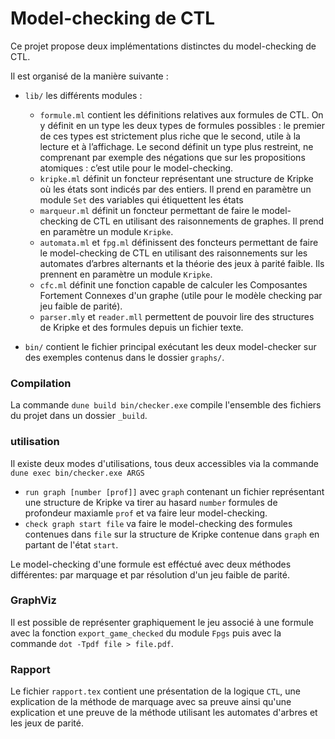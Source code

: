 ﻿# Model-checking de CTL

Ce projet propose deux implémentations distinctes du model-checking de CTL.

Il est organisé de la manière suivante :

* `lib/` les différents modules :
  *  `formule.ml` contient les définitions relatives aux formules de CTL. On y définit en un type les deux types de formules possibles : le premier de ces types est strictement plus riche que le second, utile à la lecture et à l’affichage. Le second définit un type plus restreint, ne comprenant par exemple des négations que sur les propositions atomiques : c’est utile pour le model-checking.
  * `kripke.ml` définit un foncteur représentant une structure de Kripke où les états sont indicés par des entiers. Il prend en paramètre un module `Set` des variables qui étiquettent les états
  * `marqueur.ml` définit un foncteur permettant de faire le model-checking de CTL en utilisant des raisonnements de graphes. Il prend en paramètre un module `Kripke`.
  * `automata.ml` et `fpg.ml` définissent des foncteurs permettant de faire le model-checking de CTL en utilisant des raisonnements sur les automates d’arbres alternants et la théorie des jeux à parité faible. Ils prennent en paramètre un module `Kripke`.
  * `cfc.ml` définit une fonction capable de calculer les Composantes Fortement Connexes d'un graphe (utile pour le modèle checking par jeu faible de parité).
  * `parser.mly` et `reader.mll` permettent de pouvoir lire des structures de Kripke et des formules depuis un fichier texte.

* `bin/` contient le fichier principal exécutant les deux model-checker sur des exemples contenus dans le dossier `graphs/`.

### Compilation

La commande `dune build bin/checker.exe` compile l'ensemble des fichiers du projet dans un dossier `_build`.

### utilisation

Il existe deux modes d'utilisations, tous deux accessibles via la commande `dune exec bin/checker.exe ARGS`

* `run graph [number [prof]]` avec  `graph` contenant un fichier représentant une structure de Kripke va tirer au hasard `number` formules de profondeur maxiamle `prof` et va faire leur model-checking.
* `check graph start file` va faire le model-checking des formules contenues dans `file` sur la structure de Kripke contenue dans `graph` en partant de l'état `start`.

Le model-checking d'une formule est efféctué avec deux méthodes différentes: par marquage et par résolution d'un jeu faible de parité.

### GraphViz

Il est possible de représenter graphiquement le jeu associé à une formule avec la fonction `export_game_checked` du module `Fpgs` puis avec la commande `dot -Tpdf file > file.pdf`.

### Rapport

Le fichier `rapport.tex` contient une présentation de la logique `CTL`, une explication de la méthode de marquage avec sa preuve ainsi qu'une explication et une preuve de la méthode utilisant les automates d'arbres et les jeux de parité.
